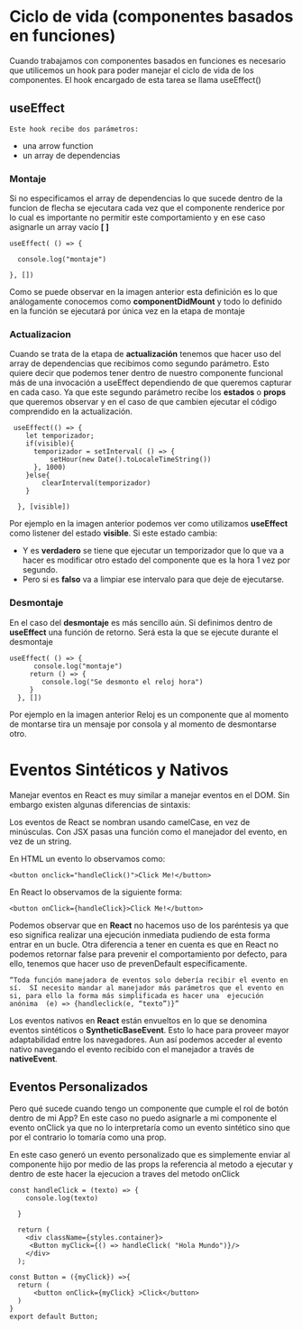 # Ciclo de vida (componentes basados en funciones)
Cuando trabajamos con componentes basados en funciones es necesario que utilicemos un hook para poder manejar el ciclo de vida de los componentes. El hook encargado de esta tarea se llama useEffect()

## useEffect
	Este hook recibe dos parámetros:
- una arrow function
- un array de dependencias

### Montaje

Si no especificamos el array de dependencias lo que sucede dentro de la funcion de flecha se ejecutara cada vez que el componente renderice por lo cual es importante no permitir este comportamiento  y en ese caso asignarle un array vacío **[ ]**

```
useEffect( () => {

  console.log("montaje")
    
}, [])
```
Como se puede observar en la imagen anterior esta definición es lo que análogamente conocemos como **componentDidMount** y todo lo definido en la función se ejecutará por única vez en la etapa de montaje

### Actualizacion

Cuando se trata de la etapa de **actualización**  tenemos que hacer uso del array de dependencias que recibimos como segundo parámetro. Esto quiere decir que podemos tener dentro de nuestro componente funcional más de una invocación a useEffect dependiendo de que queremos capturar en cada caso. Ya que este segundo parámetro recibe los **estados** o **props** que queremos observar y en el caso de que cambien ejecutar el código comprendido en la actualización.

```
 useEffect(() => {
    let temporizador;
    if(visible){
      temporizador = setInterval( () => {
          setHour(new Date().toLocaleTimeString())
      }, 1000)
    }else{
        clearInterval(temporizador)
    }

  }, [visible])
```
Por ejemplo en la imagen anterior podemos ver como utilizamos **useEffect** como listener del estado **visible**. Si este estado cambia:

- Y es **verdadero**  se tiene que ejecutar un temporizador que lo que va a hacer es modificar otro estado del componente que es la hora 1 vez por segundo.
- Pero si es **falso** va a limpiar ese intervalo para que deje de ejecutarse.

### Desmontaje

En el caso del **desmontaje** es más sencillo aún. Si definimos dentro de **useEffect**  una función de retorno. Será esta la que se ejecute durante el desmontaje

```
useEffect( () => {
      console.log("montaje")
     return () => {
        console.log("Se desmonto el reloj hora")
     }  
  }, [])
```
Por ejemplo en la imagen anterior Reloj es un componente que al momento de montarse tira un mensaje por consola y al momento de desmontarse otro.

# Eventos Sintéticos y Nativos
Manejar eventos en React es muy similar a manejar eventos en el DOM. Sin embargo existen algunas diferencias de sintaxis:

Los eventos de React se nombran usando camelCase, en vez de minúsculas. Con JSX pasas una función como el manejador del evento, en vez de un string.

En HTML un evento lo observamos como:

```
<button onclick="handleClick()">Click Me!</button>
```
En React lo observamos de la siguiente forma:
```
<button onClick={handleClick}>Click Me!</button>
```
Podemos observar que en **React** no hacemos uso de los paréntesis ya que eso significa realizar una ejecución inmediata pudiendo de esta forma entrar en un bucle. Otra diferencia a tener en cuenta es que en React no podemos retornar false para prevenir el comportamiento por defecto, para ello, tenemos que hacer uso de prevenDefault específicamente.

	“Toda función manejadora de eventos solo debería recibir el evento en sí.  SI necesito mandar al manejador más parámetros que el evento en si, para ello la forma más simplificada es hacer una  ejecución anónima  (e) => {handleclick(e, “texto”)}”

Los eventos nativos en **React** están envueltos en lo que se denomina eventos sintéticos o **SyntheticBaseEvent**. Esto lo hace para proveer mayor adaptabilidad entre los navegadores. Aun así podemos acceder al evento nativo navegando el evento recibido con el manejador a través de **nativeEvent**.

## Eventos Personalizados
Pero qué sucede cuando tengo un componente que cumple el rol de botón dentro de mi App? En este caso no puedo asignarle a mi componente el evento onClick ya que no lo interpretaría como un evento sintético sino que por el contrario lo tomaría como una prop.

En este caso generó un evento personalizado que es simplemente enviar al componente hijo por medio de las props la referencia al metodo a ejecutar y dentro de este hacer la ejecucion a traves del metodo onClick

```
const handleClick = (texto) => {
    console.log(texto)

  }

  return (
    <div className={styles.container}>
     <Button myClick={() => handleClick( "Hola Mundo")}/>
    </div>
  );
```

```
const Button = ({myClick}) =>{
  return (
      <button onClick={myClick} >Click</button>
  )
}
export default Button;
```
